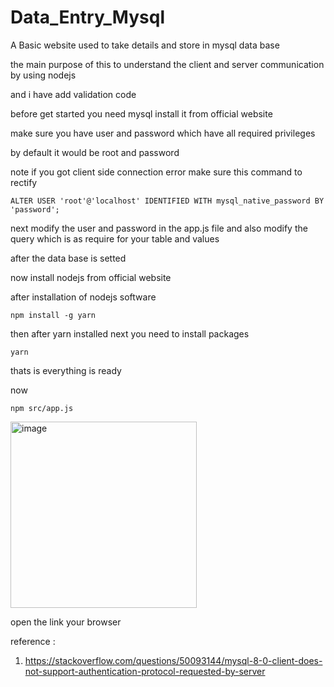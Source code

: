 # Data_Entry_Mysql
A Basic website used to take details and store in mysql data base 

the main purpose of this to understand the client and server communication by using nodejs 

and i have add validation code 

before get started you need mysql 
install it from  official website 

make sure you have user and password which have all required privileges 

by default it would be root and password 

note if you got client side connection error make sure this command to rectify 

```
ALTER USER 'root'@'localhost' IDENTIFIED WITH mysql_native_password BY 'password'; 
```

next modify the user and password in the app.js file 
and also modify the query which is as require for your table and values 


after the data base is setted 

now install nodejs from official website 

after installation of nodejs software 

``` 
npm install -g yarn
```

then after yarn installed next you need to install packages 

``` 
yarn
```

thats is everything is ready 

now 

``` 
npm src/app.js
```

<img width="298" alt="image" src="https://github.com/mahaboobtech/Data_Entry_Mysql/assets/52873899/11a8bcfd-5c60-4bcc-9d79-a1345bf3d440">


open the link your browser 




reference : 
1. https://stackoverflow.com/questions/50093144/mysql-8-0-client-does-not-support-authentication-protocol-requested-by-server
